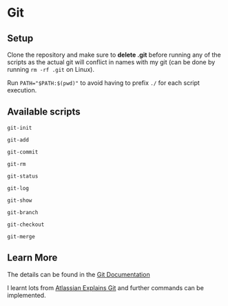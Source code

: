 # Git

## Setup

Clone the repository and make sure to **delete .git** before running any of the scripts as the actual git will conflict in names with my git (can be done by running `rm -rf .git` on Linux). 

Run `PATH="$PATH:$(pwd)"` to avoid having to prefix `./` for each script execution.

## Available scripts

`git-init`

`git-add`

`git-commit`

`git-rm`

`git-status`

`git-log`

`git-show`

`git-branch`

`git-checkout`

`git-merge`

## Learn More

The details can be found in the [Git Documentation](https://git-scm.com/)

I learnt lots from [Atlassian Explains Git](https://www.atlassian.com/git/glossary#commands) and further commands can be implemented.
